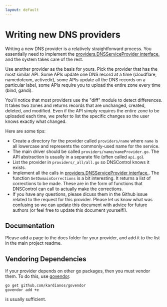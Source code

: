 ```yaml
---
layout: default
---
```


# Writing new DNS providers

Writing a new DNS provider is a relatively straightforward process. You essentially need to implement the [providers.DNSServiceProvider interface.](https://godoc.org/github.com/StackExchange/dnscontrol/providers#DNSServiceProvider) and the system takes care of the rest.

Use another provider as the basis for yours. Pick the provider that has the most similar
API. Some APIs update one DNS record at a time (cloudflare, namedotcom, activedir), some APIs update
all the DNS records on a particular label, some APIs require you to upload the entire
zone every time (bind, gandi).

You'll notice that most providers use the "diff" module to detect differences. It takes
two zones and returns records that are unchanged, created, deleted, and modified. Even
if the API simply requires the entire zone to be uploaded each time, we prefer to list
the specific changes so the user knows exactly what changed.

Here are some tips:

* Create a directory for the provider called `providers/name` where `name` is all lowercase and represents the commonly-used name for the service.
* The main driver should be called `providers/name/nameProvider.go`.  The API abstraction is usually in a separate file (often called `api.go`).
* List the provider in `providers/_all/all.go` so DNSControl knows it exists.
* Implement all the calls in [providers.DNSServiceProvider interface.](https://godoc.org/github.com/StackExchange/dnscontrol/providers#DNSServiceProvider).  The function `GetDomainCorrections` is a bit interesting. It returns a list of corrections to be made. These are in the form of functions that DNSControl can call to actually make the corrections.
* If you have any questions, please dicuss them in the Github issue related to the request for this provider. Please let us know what was confusing so we can update this document with advice for future authors (or feel free to update this document yourself!).

## Documentation

Please add a page to the docs folder for your provider, and add it to the list in the main project readme.

## Vendoring Dependencies

If your provider depends on other go packages, then you must vendor them. To do this, use [govendor](https://github.com/kardianos/govendor). 

```
go get github.com/kardianos/govendor
govendor add +e
```

is usually sufficient.
